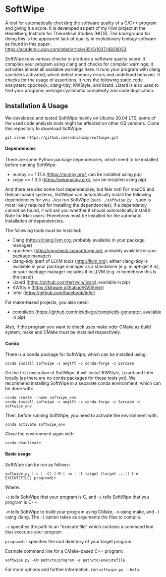 # SoftWipe
A tool for automatically checking the software quality of a C/C++ program and giving it a score. It is developed as part of my Hiwi project at the Heidelberg Institute for Theoretical Studies (HITS). The background for doing this is the appearent lack of quality in evolutionary biology software as found in this paper: https://academic.oup.com/mbe/article/35/5/1037/4828033

SoftWipe runs various checks to produce a software quality score: it compiles your program using clang and checks for compiler warnings; it activates almost all available warnings here. It runs your program with clang sanitizers activated, which detect memory errors and undefined behavior. It checks for the usage of assertions. It runs the following static code analyzers: cppcheck, clang-tidy, KWStyle, and lizard. Lizard is also used to find your programs average cyclomatic complexity and code duplication.

## Installation & Usage

We developed and tested SoftWipe mainly on Ubuntu 20.04 LTS, some of the used code analysis tools might be affected on other OS versions.
Clone this repository to download SoftWipe:
```
git clone https://github.com/adrianzap/softwipe.git
```

#### Dependencies
There are some Python package dependencies, which need to be installed before running SoftWipe:
* numpy >= 1.17.4 (<https://numpy.org/>, can be installed using pip)
* scipy >= 1.3.3 (<https://www.scipy.org/>, can be installed using pip)

And there are also some tool dependencies, but fear not! For macOS and Debian-based systems, SoftWipe can automatically install the following dependencies for you. Just run SoftWipe (`sudo ./softwipe.py` - sudo is most likely required for installing the dependencies); if a dependency cannot be found, it will ask you whether it should automatically install it. Note for Mac users: Homebrew must be installed for the automatic installation of dependencies.

The following tools must be installed:
* Clang (<https://clang.llvm.org>, probably available in your package manager)
* cppcheck (<http://cppcheck.sourceforge.net>, probably available in your package manager)
* clang-tidy (part of LLVM tools (<http://llvm.org>); either clang-tidy is available in your package manager as a standalone (e.g. in apt-get it is), or your package manager includes it in LLVM (e.g. in homebrew this is the case))
* Lizard (<https://github.com/terryyin/lizard>, available in pip)
* KWStyle (<https://kitware.github.io/KWStyle/>)
* Infer (<https://github.com/facebook/infer>)

For make-based projects, you also need:
* compiledb (<https://github.com/nickdiego/compiledb-generator>, available in pip)

Also, if the program you want to check uses make oder CMake as build system, make and CMake must be installed respectively.

#### Conda
There is a conda package for SoftWipe, which can be installed using:
```
conda install softwipe -c angtft -c conda-forge -c Sarcasm
```
On the first execution of SoftWipe, it will install KWStyle, Lizard and Infer locally (as there are no conda packages for these tools yet).
We recommend installing SoftWipe in a separate conda environment, which can be done with:
```
conda create --name softwipe_env
conda install softwipe -c angtft -c conda-forge -c Sarcasm -n softwipe_env
```
Then, before running SoftWipe, you need to activate the environment with:
```
conda activate softwipe_env
```
Close the environment again with:
```
conda deactivate
```

#### Basic usage
SoftWipe can be run as follows:
```
softwipe.py [-c | -C] [-M | -m | -l target [target ...]] [-e EXECUTEFILE] programdir
```
Where:

`-c` tells SoftWipe that your program is C, and `-C` tells SoftWipe that you program is C++.

`-M` tells SoftWipe to build your program using CMake, `-m` using make, and `-l` using clang. The `-l` option takes as arguments the files to compile.

`-e` specifies the path to an "execute file" which contains a command line that executes your program.

`programdir` specifies the root directory of your target program.

Example command line for a CMake-based C++ program:
```
softwipe.py -CM path/to/program -e path/to/executefile
```

For more options and further information, run `softwipe.py --help`.
